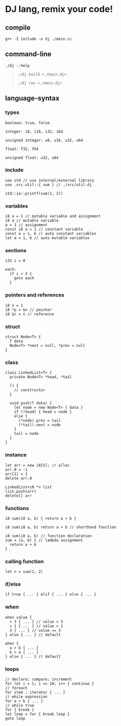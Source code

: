 # DJ lang, remix your code!

## compile
`g++ -I include -o dj ./main.cc`

## command-line

`./dj --help`

> `./dj build <./main.dj>`

> `./dj run <./main.dj>`

## language-syntax

### types
`boolean: true, false`

`integer: i8, i16, i32, i64`

`unsigned integer: u8, u16, u32, u64`

`float: f32, f64`

`unsigned float: u32, u64`

### include
```
use std // use internal/external library
use .src.util::{ sum } // ./src/util.dj

std::io::printf(sum(1, 2))
```

### variables
```
i8 a = 1 // mutable variable and assignment
i8 a // mutable variable
a = 1 // assignment
const i8 a = 1 // constant variable
const a = 1, b // auto constant variables
let a = 1, b // auto mutable variables
```

### sections
```
i32 i = 0

each:
  if i < 3 {
    goto each
  }
```

### pointers and references
```
i8 n = 1
i8 *p = &n // pointer
i8 &r = n // reference
```

### struct
```
struct Node<T> {
  T data
  Node<T> *next = null, *prev = null
}
```

### class
```
class LinkedList<T> {
  private Node<T> *head, *tail

  () {
    // constructor
  }

  void push(T data) {
    let node = new Node<T> { data }
    if (!head) { head = node }
    else {
      (*node).prev = tail
      (*tail).next = node
    }
    tail = node
  }
}
```

### instance
```
let arr = new i8[5]; // alloc
arr.0 = -1
arr[1] = 1
delete arr.0

LinkedList<i8 *> list
list.push(arr)
delete[] arr
```


### functions
```
i8 sum(i8 a, b) { return a + b }

i8 sum(i8 a, b) return a + b // shorthand function

i8 sum(i8 a, b) // function declaration
sum = (a, b) { // lambda assignment
  return a + b
}
```

### calling function
```
let n = sum(1, 2)
```

### if/else
```
if true { ... } elif { ... } else { ... }
```

### when
```
when value {
  < 3 { ... } // value < 3
  > 1 { ... } // value > 1
  3 { ... } // value == 3
} else { ... } // default

when {
  a > b { ... }
  b > a { ... }
} else { ... } // default
```

### loops
```
// declare; compare; increment
for let i = 1; i <= 10; i++ { continue }
// foreach
for item : iterator { ... }
// while expression
for a > b { ... }
// while true
for { break }
let loop = for { break loop }
goto loop
```